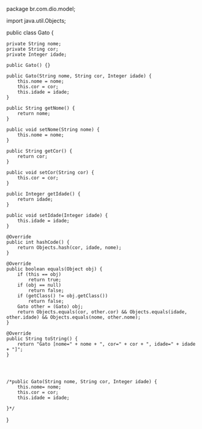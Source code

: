 package br.com.dio.model;

import java.util.Objects;

public class Gato {

	private String nome;
	private String cor;
	private Integer idade;
	
	public Gato() {}

	public Gato(String nome, String cor, Integer idade) {
		this.nome = nome;
		this.cor = cor;
		this.idade = idade;
	}

	public String getNome() {
		return nome;
	}

	public void setNome(String nome) {
		this.nome = nome;
	}

	public String getCor() {
		return cor;
	}

	public void setCor(String cor) {
		this.cor = cor;
	}

	public Integer getIdade() {
		return idade;
	}

	public void setIdade(Integer idade) {
		this.idade = idade;
	}

	@Override
	public int hashCode() {
		return Objects.hash(cor, idade, nome);
	}

	@Override
	public boolean equals(Object obj) {
		if (this == obj)
			return true;
		if (obj == null)
			return false;
		if (getClass() != obj.getClass())
			return false;
		Gato other = (Gato) obj;
		return Objects.equals(cor, other.cor) && Objects.equals(idade, other.idade) && Objects.equals(nome, other.nome);
	}

	@Override
	public String toString() {
		return "Gato [nome=" + nome + ", cor=" + cor + ", idade=" + idade + "]";
	}

	
		
	
	/*public Gato(String nome, String cor, Integer idade) {
		this.nome= nome;
		this.cor = cor;
		this.idade = idade;
				
	}*/

}